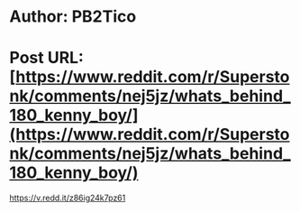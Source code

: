 # Author: PB2Tico
# Post URL: [https://www.reddit.com/r/Superstonk/comments/nej5jz/whats_behind_180_kenny_boy/](https://www.reddit.com/r/Superstonk/comments/nej5jz/whats_behind_180_kenny_boy/)


https://v.redd.it/z86ig24k7pz61